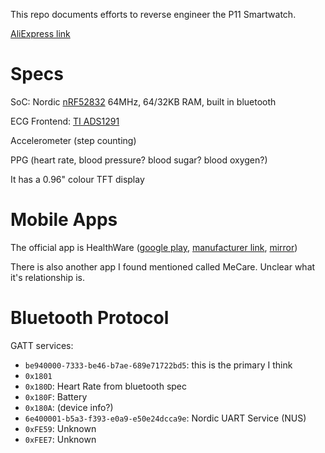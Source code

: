 This repo documents efforts to reverse engineer the P11 Smartwatch.

[AliExpress link](https://vi.aliexpress.com/i/4001115214370.html?gatewayAdapt=glo2vnm)

# Specs

SoC: Nordic [nRF52832](https://www.nordicsemi.com/Products/nRF52832) 64MHz, 64/32KB RAM, built in bluetooth

ECG Frontend: [TI ADS1291](https://www.ti.com/product/ADS1291)

Accelerometer (step counting)
 
 PPG (heart rate, blood pressure? blood sugar? blood oxygen?)

It has a 0.96" colour TFT display


# Mobile Apps

The official app is HealthWare ([google play](https://play.google.com/store/apps/details?id=com.yucheng.HealthWear), [manufacturer link](https://staticpage.ycaviation.com/app/smart/app_download.html?apkname=HealthWear), [mirror](https://cdn.tahnok.ca/u/HealthWear.apk))

There is also another app I found mentioned called MeCare. Unclear what it's relationship is.

# Bluetooth Protocol

GATT services:

 - `be940000-7333-be46-b7ae-689e71722bd5`: this is the primary I think
 - `0x1801`
 - `0x180D`: Heart Rate from bluetooth spec
 - `0x180F`: Battery
 - `0x180A`: (device info?)
 - `6e400001-b5a3-f393-e0a9-e50e24dcca9e`: Nordic UART Service (NUS)
 - `0xFE59`: Unknown
 - `0xFEE7`: Unknown

